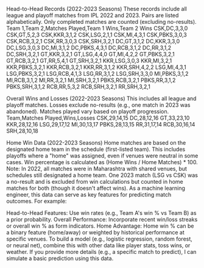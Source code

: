 
Head-to-Head Records (2022-2023 Seasons)
These records include all league and playoff matches from IPL 2022 and 2023. Pairs are listed alphabetically. Only completed matches are counted (excluding no-results).
Team 1,Team 2,Matches Played,Team 1 Wins,Team 2 Wins
CSK,DC,3,3,0
CSK,GT,5,2,3
CSK,KKR,3,1,2
CSK,LSG,2,1,1
CSK,MI,4,3,1
CSK,PBKS,3,0,3
CSK,RCB,3,2,1
CSK,RR,3,0,3
CSK,SRH,3,2,1
DC,GT,3,1,2
DC,KKR,3,3,0
DC,LSG,3,0,3
DC,MI,3,1,2
DC,PBKS,4,3,1
DC,RCB,3,1,2
DC,RR,3,1,2
DC,SRH,3,2,1
GT,KKR,3,2,1
GT,LSG,4,4,0
GT,MI,4,2,2
GT,PBKS,3,2,1
GT,RCB,3,2,1
GT,RR,5,4,1
GT,SRH,3,2,1
KKR,LSG,3,0,3
KKR,MI,3,2,1
KKR,PBKS,3,2,1
KKR,RCB,3,2,1
KKR,RR,3,1,2
KKR,SRH,4,2,2
LSG,MI,4,3,1
LSG,PBKS,3,2,1
LSG,RCB,4,1,3
LSG,RR,3,1,2
LSG,SRH,3,3,0
MI,PBKS,3,1,2
MI,RCB,3,1,2
MI,RR,3,2,1
MI,SRH,3,2,1
PBKS,RCB,3,2,1
PBKS,RR,3,1,2
PBKS,SRH,3,1,2
RCB,RR,5,3,2
RCB,SRH,3,2,1
RR,SRH,3,2,1

Overall Wins and Losses (2022-2023 Seasons)
This includes all league and playoff matches. Losses exclude no-results (e.g., one match in 2023 was abandoned). Matches played vary based on playoff progression.
Team,Matches Played,Wins,Losses
CSK,29,14,15
DC,28,12,16
GT,33,23,10
KKR,28,12,16
LSG,29,17,12
MI,30,13,17
PBKS,28,13,15
RR,31,17,14
RCB,30,16,14
SRH,28,10,18

Home Win Data (2022-2023 Seasons)
Home matches are based on the designated home team in the schedule (first-listed team). This includes playoffs where a "home" was assigned, even if venues were neutral in some cases. Win percentage is calculated as (Home Wins / Home Matches) * 100. Note: In 2022, all matches were in Maharashtra with shared venues, but schedules still designated a home team. One 2023 match (LSG vs CSK) was a no-result and is excluded from win calculations but counted in home matches for both (though it doesn't affect wins).
As a machine learning engineer, this data can serve as key features for predicting match outcomes. For example:

Head-to-Head Features: Use win rates (e.g., Team A's win % vs Team B) as a prior probability.
Overall Performance: Incorporate recent win/loss streaks or overall win % as form indicators.
Home Advantage: Home win % can be a binary feature (home/away) or weighted by historical performance at specific venues.
To build a model (e.g., logistic regression, random forest, or neural net), combine this with other data like player stats, toss wins, or weather. If you provide more details (e.g., a specific match to predict), I can simulate a basic prediction using this data.
